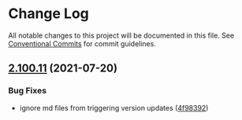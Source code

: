 # Change Log

All notable changes to this project will be documented in this file.
See [Conventional Commits](https://conventionalcommits.org) for commit guidelines.

## [2.100.11](https://github.com/ho-nl/m2-pwa/compare/@reachdigital/magento-cart-shipping-method@2.100.10...@reachdigital/magento-cart-shipping-method@2.100.11) (2021-07-20)


### Bug Fixes

* ignore md files from triggering version updates ([4f98392](https://github.com/ho-nl/m2-pwa/commit/4f9839250b3a32d3070da5290e5efcc5e2243fba))
